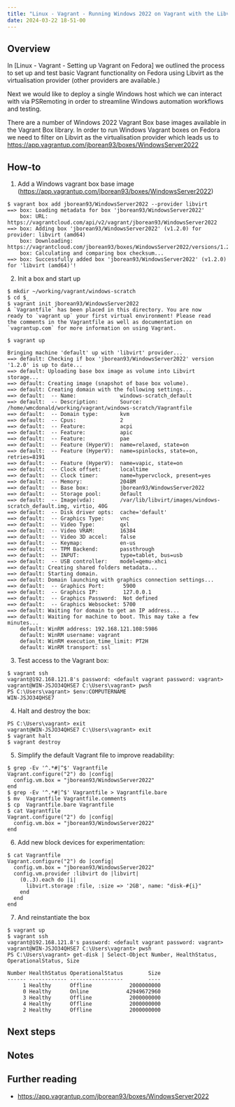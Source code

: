 ```yaml
---
title: "Linux - Vagrant - Running Windows 2022 on Vagrant with the Libvirt Provider"
date: 2024-03-22 18-51-00
---
```


## Overview
In [Linux - Vagrant - Setting up Vagrant on Fedora] we outlined the process to set up and test basic Vagrant functionality on Fedora using Libvirt as the virtualisation provider (other providers are available.)

Next we would like to deploy a single Windows host which we can interact with via PSRemoting in order to streamline Windows automation workflows and testing.

There are a number of Windows 2022 Vagrant Box base images available in the Vagrant Box library. In order to run Windows Vagrant boxes on Fedora we need to filter on Libvirt as the virtualisation provider which leads us to https://app.vagrantup.com/jborean93/boxes/WindowsServer2022

## How-to
1. Add a Windows vagrant box base image (https://app.vagrantup.com/jborean93/boxes/WindowsServer2022)
```
$ vagrant box add jborean93/WindowsServer2022 --provider libvirt
==> box: Loading metadata for box 'jborean93/WindowsServer2022'
    box: URL: https://vagrantcloud.com/api/v2/vagrant/jborean93/WindowsServer2022
==> box: Adding box 'jborean93/WindowsServer2022' (v1.2.0) for provider: libvirt (amd64)
    box: Downloading: https://vagrantcloud.com/jborean93/boxes/WindowsServer2022/versions/1.2.0/providers/libvirt/amd64/vagrant.box
    box: Calculating and comparing box checksum...
==> box: Successfully added box 'jborean93/WindowsServer2022' (v1.2.0) for 'libvirt (amd64)'!
```

2. Init a box and start up
```
$ mkdir ~/working/vagrant/windows-scratch
$ cd $_
$ vagrant init jborean93/WindowsServer2022 
A `Vagrantfile` has been placed in this directory. You are now
ready to `vagrant up` your first virtual environment! Please read
the comments in the Vagrantfile as well as documentation on
`vagrantup.com` for more information on using Vagrant.

$ vagrant up

Bringing machine 'default' up with 'libvirt' provider...
==> default: Checking if box 'jborean93/WindowsServer2022' version '1.2.0' is up to date...
==> default: Uploading base box image as volume into Libvirt storage...
==> default: Creating image (snapshot of base box volume).
==> default: Creating domain with the following settings...
==> default:  -- Name:              windows-scratch_default
==> default:  -- Description:       Source: /home/wmcdonald/working/vagrant/windows-scratch/Vagrantfile
==> default:  -- Domain type:       kvm
==> default:  -- Cpus:              2
==> default:  -- Feature:           acpi
==> default:  -- Feature:           apic
==> default:  -- Feature:           pae
==> default:  -- Feature (HyperV):  name=relaxed, state=on
==> default:  -- Feature (HyperV):  name=spinlocks, state=on, retries=8191
==> default:  -- Feature (HyperV):  name=vapic, state=on
==> default:  -- Clock offset:      localtime
==> default:  -- Clock timer:       name=hypervclock, present=yes
==> default:  -- Memory:            2048M
==> default:  -- Base box:          jborean93/WindowsServer2022
==> default:  -- Storage pool:      default
==> default:  -- Image(vda):        /var/lib/libvirt/images/windows-scratch_default.img, virtio, 40G
==> default:  -- Disk driver opts:  cache='default'
==> default:  -- Graphics Type:     vnc
==> default:  -- Video Type:        qxl
==> default:  -- Video VRAM:        16384
==> default:  -- Video 3D accel:    false
==> default:  -- Keymap:            en-us
==> default:  -- TPM Backend:       passthrough
==> default:  -- INPUT:             type=tablet, bus=usb
==> default:  -- USB controller:    model=qemu-xhci
==> default: Creating shared folders metadata...
==> default: Starting domain.
==> default: Domain launching with graphics connection settings...
==> default:  -- Graphics Port:      5900
==> default:  -- Graphics IP:        127.0.0.1
==> default:  -- Graphics Password:  Not defined
==> default:  -- Graphics Websocket: 5700
==> default: Waiting for domain to get an IP address...
==> default: Waiting for machine to boot. This may take a few minutes...
    default: WinRM address: 192.168.121.108:5986
    default: WinRM username: vagrant
    default: WinRM execution_time_limit: PT2H
    default: WinRM transport: ssl
```

3. Test access to the Vagrant box:
```
$ vagrant ssh
vagrant@192.168.121.8's password: <default vagrant password: vagrant>
vagrant@WIN-JSJO34QHSE7 C:\Users\vagrant> pwsh
PS C:\Users\vagrant> $env:COMPUTERNAME
WIN-JSJO34QHSE7
```

4. Halt and destroy the box:
```
PS C:\Users\vagrant> exit
vagrant@WIN-JSJO34QHSE7 C:\Users\vagrant> exit
$ vagrant halt
$ vagrant destroy
```

5. Simplify the default Vagrant file to improve readability: 
```
$ grep -Ev '^.*#|^$' Vagrantfile
Vagrant.configure("2") do |config|
  config.vm.box = "jborean93/WindowsServer2022"
end
$ grep -Ev '^.*#|^$' Vagrantfile > Vagrantfile.bare
$ mv  Vagrantfile Vagrantfile.comments
$ cp  Vagrantfile.bare Vagrantfile 
$ cat Vagrantfile
Vagrant.configure("2") do |config|
  config.vm.box = "jborean93/WindowsServer2022"
end
```

6. Add new block devices for experimentation:
```
$ cat Vagrantfile
Vagrant.configure("2") do |config|
  config.vm.box = "jborean93/WindowsServer2022"
  config.vm.provider :libvirt do |libvirt|
    (0..3).each do |i|
      libvirt.storage :file, :size => '2GB', name: "disk-#{i}"
    end
  end
end
```

7. And reinstantiate the box
```
$ vagrant up
$ vagrant ssh
vagrant@192.168.121.8's password: <default vagrant password: vagrant>
vagrant@WIN-JSJO34QHSE7 C:\Users\vagrant> pwsh
PS C:\Users\vagrant> get-disk | Select-Object Number, HealthStatus, OperationalStatus, Size

Number HealthStatus OperationalStatus        Size
------ ------------ -----------------        ----
     1 Healthy      Offline            2000000000
     0 Healthy      Online            42949672960
     3 Healthy      Offline            2000000000
     4 Healthy      Offline            2000000000
     2 Healthy      Offline            2000000000

```

## Next steps


## Notes

## Further reading
- https://app.vagrantup.com/jborean93/boxes/WindowsServer2022